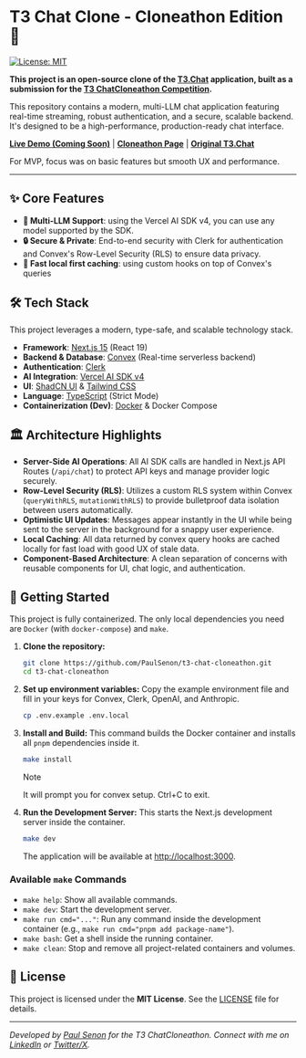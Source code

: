 # T3 Chat Clone - Cloneathon Edition 🚀

[![License: MIT](https://img.shields.io/badge/License-MIT-yellow.svg)](https://opensource.org/licenses/MIT)

**This project is an open-source clone of the [T3.Chat](https://t3.chat) application, built as a submission for the [T3 ChatCloneathon Competition](https://cloneathon.t3.chat).**

This repository contains a modern, multi-LLM chat application featuring real-time streaming, robust authentication, and a secure, scalable backend. It's designed to be a high-performance, production-ready chat interface.

[**Live Demo (Coming Soon)**](#) | [**Cloneathon Page**](https://cloneathon.t3.chat) | [**Original T3.Chat**](https://t3.chat)

For MVP, focus was on basic features but smooth UX and performance.

---

## ✨ Core Features

- **🤖 Multi-LLM Support**: using the Vercel AI SDK v4, you can use any model supported by the SDK.
- **🔒 Secure & Private**: End-to-end security with Clerk for authentication and Convex's Row-Level Security (RLS) to ensure data privacy.
- **🚀 Fast local first caching**: using custom hooks on top of Convex's queries

## 🛠️ Tech Stack

This project leverages a modern, type-safe, and scalable technology stack.

- **Framework**: [Next.js 15](https://nextjs.org/) (React 19)
- **Backend & Database**: [Convex](https://convex.dev/) (Real-time serverless backend)
- **Authentication**: [Clerk](https://clerk.com/)
- **AI Integration**: [Vercel AI SDK v4](https://sdk.vercel.ai/)
- **UI**: [ShadCN UI](https://ui.shadcn.com/) & [Tailwind CSS](https://tailwindcss.com/)
- **Language**: [TypeScript](https://www.typescriptlang.org/) (Strict Mode)
- **Containerization (Dev)**: [Docker](https://www.docker.com/) & Docker Compose

## 🏛️ Architecture Highlights

- **Server-Side AI Operations**: All AI SDK calls are handled in Next.js API Routes (`/api/chat`) to protect API keys and manage provider logic securely.
- **Row-Level Security (RLS)**: Utilizes a custom RLS system within Convex (`queryWithRLS`, `mutationWithRLS`) to provide bulletproof data isolation between users automatically.
- **Optimistic UI Updates**: Messages appear instantly in the UI while being sent to the server in the background for a snappy user experience.
- **Local Caching**: All data returned by convex query hooks are cached locally for fast load with good UX of stale data.
- **Component-Based Architecture**: A clean separation of concerns with reusable components for UI, chat logic, and authentication.

## 🚀 Getting Started

This project is fully containerized. The only local dependencies you need are `Docker` (with `docker-compose`) and `make`.

1. **Clone the repository:**

   ```bash
   git clone https://github.com/PaulSenon/t3-chat-cloneathon.git
   cd t3-chat-cloneathon
   ```

2. **Set up environment variables:**
   Copy the example environment file and fill in your keys for Convex, Clerk, OpenAI, and Anthropic.

   ```bash
   cp .env.example .env.local
   ```

3. **Install and Build:**
   This command builds the Docker container and installs all `pnpm` dependencies inside it.

   ```bash
   make install
   ```

   > [!NOTE]
   > It will prompt you for convex setup.
   > Ctrl+C to exit.

4. **Run the Development Server:**
   This starts the Next.js development server inside the container.

   ```bash
   make dev
   ```

   The application will be available at [http://localhost:3000](http://localhost:3000).

### Available `make` Commands

- `make help`: Show all available commands.
- `make dev`: Start the development server.
- `make run cmd="..."`: Run any command inside the development container (e.g., `make run cmd="pnpm add package-name"`).
- `make bash`: Get a shell inside the running container.
- `make clean`: Stop and remove all project-related containers and volumes.

## 📄 License

This project is licensed under the **MIT License**. See the [LICENSE](LICENSE.TXT) file for details.

---

_Developed by [Paul Senon](https://github.com/PaulSenon) for the T3 ChatCloneathon._
_Connect with me on [LinkedIn](https://www.linkedin.com/in/paulsenon/) or [Twitter/X](https://x.com/isaaacdotdev)._
